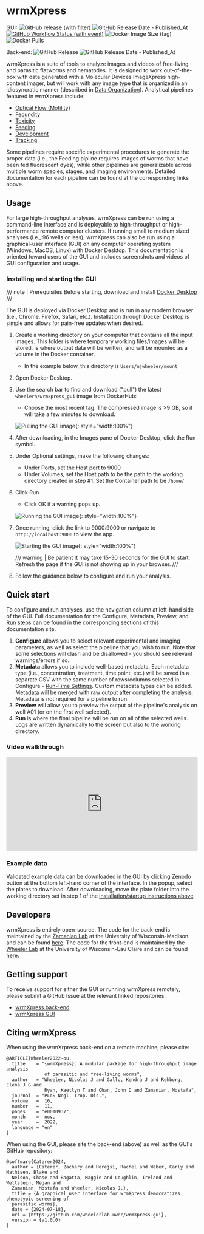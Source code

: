 # wrmXpress

GUI: ![GitHub release (with filter)](https://img.shields.io/github/v/release/wheelerlab-uwec/wrmXpress-gui)
![GitHub Release Date - Published_At](https://img.shields.io/github/release-date/wheelerlab-uwec/wrmxpress-gui)
[![GitHub Workflow Status (with event)](https://img.shields.io/github/actions/workflow/status/wheelerlab-uwec/wrmxpress-gui/push-docker-image.yml?event=release)](https://hub.docker.com/r/wheelern/wrmxpress_gui/tags)
![Docker Image Size (tag)](https://img.shields.io/docker/image-size/wheelern/wrmxpress_gui/latest)
![Docker Pulls](https://img.shields.io/docker/pulls/wheelern/wrmxpress_gui)

Back-end: ![GitHub Release](https://img.shields.io/github/v/release/zamanianlab/wrmXpress)
![GitHub Release Date - Published_At](https://img.shields.io/github/release-date/zamanianlab/wrmxpress)

wrmXpress is a suite of tools to analyze images and videos of free-living and parasitic flatworms and nematodes. It is designed to work out-of-the-box with data generated with a Molecular Devices ImageXpress high-content imager, but will work with any image type that is organized in an idiosyncratic manner (described in [Data Organization](data_organization.md)). Analytical pipelines featured in wrmXpress include:

- [Optical Flow (Motility)](configuration/pipelines/optical_flow.md)
- [Fecundity](configuration/pipelines/fecundity.md)
- [Toxicity](configuration/pipelines/toxicity.md)
- [Feeding](configuration/pipelines/feeding.md)
- [Development](configuration/pipelines/development.md)
- [Tracking](configuration/pipelines/tracking.md)

Some pipelines require specific experimental procedures to generate the proper data (i.e., the Feeding pipline requires images of worms that have been fed fluorescent dyes), while other pipelines are generalizable across multiple worm species, stages, and imaging environments. Detailed documentation for each pipeline can be found at the corresponding links above.

## Usage

For large high-throughput analyses, wrmXpress can be run using a command-line interface and is deployable to high-throughput or high-performance remote computer clusters. If running small to medium sized analyses (i.e., 96 wells or less), wrmXpress can also be run using a graphical-user interface (GUI) on any computer operating system (Windows, MacOS, Linux) with Docker Desktop. This documentation is oriented toward users of the GUI and includes screenshots and videos of GUI configuration and usage.

### Installing and starting the GUI

/// note | Prerequisites
Before starting, download and install [Docker Desktop](https://www.docker.com/products/docker-desktop/)
///

The GUI is deployed via Docker Desktop and is run in any modern browser (i.e., Chrome, Firefox, Safari, etc.). Installation through Docker Desktop is simple and allows for pain-free updates when desired.

1. Create a working directory on your computer that contains all the input images. This folder is where temporary working files/images will be stored, is where output data will be written, and will be mounted as a volume in the Docker container.
   - In the example below, this directory is `Users/njwheeler/mount`

2. Open Docker Desktop.
3. Use the search bar to find and download ("pull") the latest `wheelern/wrmxpress_gui` image from DockerHub:
   - Choose the most recent tag. The compressed image is >9 GB, so it will take a few minutes to download.

    ![Pulling the GUI image](img/pull.gif){: style="width:100%"}

4. After downloading, in the Images pane of Docker Desktop, click the Run symbol.
5. Under Optional settings, make the following changes:
   - Under Ports, set the Host port to 9000
   - Under Volumes, set the Host path to be the path to the working directory created in step #1. Set the Container path to be `/home/`
6. Click Run
   - Click OK if a warning pops up.
  
    ![Running the GUI image](img/run.gif){: style="width:100%"}

7. Once running, click the link to 9000:9000 or navigate to `http://localhost:9000` to view the app.

    ![Starting the GUI image](img/start.gif){: style="width:100%"}

    /// warning | Be patient
    It may take 15-30 seconds for the GUI to start. Refresh the page if the GUI is not showing up in your browser.
    ///

8. Follow the guidance below to configure and run your analysis.

## Quick start

To configure and run analyses, use the navigation column at left-hand side of the GUI. Full documentation for the Configure, Metadata, Preview, and Run steps can be found in the corresponding sections of this documentation site.

1. **Configure** allows you to select relevant experimental and imaging parameters, as well as select the pipeline that you wish to run. Note that some selections will clash and be disallowed - you should see relevant warnings/errors if so.
2. **Metadata** allows you to include well-based metadata. Each metadata type (i.e., concentration, treatment, time point, etc.) will be saved in a separate CSV with the same number of rows/columns selected in Configure - [Run-Time Settings](configuration/runtime.md).
Custom metadata types can be added. Metadata will be merged with raw output after completing the analysis. Metadata is not required for a pipeline to run.
3. **Preview** will allow you to preview the output of the pipeline's analysis on well A01 (or on the first well selected).
4. **Run** is where the final pipeline will be run on all of the selected wells. Logs are written dynamically to the screen but also to the working directory.

### Video walkthrough

<div style="padding:49.12% 0 0 0;position:relative;"><iframe src="https://player.vimeo.com/video/986779390?badge=0&amp;autopause=0&amp;player_id=0&amp;app_id=58479" frameborder="0" allow="autoplay; fullscreen; picture-in-picture; clipboard-write" style="position:absolute;top:0;left:0;width:100%;height:100%;" title="wrmXpress GUI Walkthrough"></iframe></div><script src="https://player.vimeo.com/api/player.js"></script>

### Example data

Validated example data can be downloaded in the GUI by clicking Zenodo button at the bottom left-hand corner of the interface. In the popup, select the plates to download. After downloading, move the plate folder into the working directory set in step 1 of the [installation/startup instructions above]()

## Developers

wrmXpress is entirely open-source. The code for the back-end is maintained by the [Zamanian Lab](https://www.zamanianlab.org/) at the University of Wisconsin-Madison and can be found [here](https://github.com/zamanianlab/wrmXpress). The code for the front-end is maintained by the [Wheeler Lab](https://wheelerlab.bio/) at the University of Wisconsin-Eau Claire and can be found [here](https://github.com/wheelerlab-uwec/wrmXpress-gui).

## Getting support

To receive support for either the GUI or running wrmXpress remotely, please submit a GitHub Issue at the relevant linked repositories:

- [wrmXpress back-end](https://github.com/zamanianlab/wrmXpress)
- [wrmXpress GUI](https://github.com/wheelerlab-uwec/wrmXpress-gui)

## Citing wrmXpress

When using the wrmXrpress back-end on a remote machine, please cite:

    @ARTICLE{Wheeler2022-ou,
      title    = "{wrmXpress}: A modular package for high-throughput image analysis
                  of parasitic and free-living worms",
      author   = "Wheeler, Nicolas J and Gallo, Kendra J and Rehborg, Elena J G and
                  Ryan, Kaetlyn T and Chan, John D and Zamanian, Mostafa",
      journal  = "PLoS Negl. Trop. Dis.",
      volume   =  16,
      number   =  11,
      pages    = "e0010937",
      month    =  nov,
      year     =  2022,
      language = "en"
    }

When using the GUI, please site the back-end (above) as well as the GUI's GitHub repository:

    @software{Caterer2024,
      author = {Caterer, Zachary and Horejsi, Rachel and Weber, Carly and Mathisen, Blake and 
      Nelson, Chase and Bagatta, Maggie and Coughlin, Ireland and Wettstein, Megan and 
      Zamanian, Mostafa and Wheeler, Nicolas J.},
      title = {A graphical user interface for wrmXpress democratizes phenotypic screening of 
      parasitic worms},
      date = {2024-07-18},
      url = {https://github.com/wheelerlab-uwec/wrmXpress-gui},
      version = {v1.0.0}
    }
